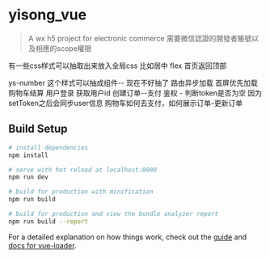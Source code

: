 # yisong_vue

> A wx h5 project for electronic commerce
需要微信認證的開發者賬號以及相應的scope權限

有一些css样式可以抽取出来放入全局css 比如居中 flex
首页返回顶部
     
ys-number 这个样式可以抽成组件-- 现在不好抽了
路由异步加载
首屏优先加载
购物车结算  用户登录 获取用户id 创建订单--支付
鉴权 - 判断token是否为空 因为setToken之后会同步user信息
购物车如何去支付，如何展示订单-更新订单
## Build Setup

``` bash
# install dependencies
npm install

# serve with hot reload at localhost:8080
npm run dev

# build for production with minification
npm run build

# build for production and view the bundle analyzer report
npm run build --report
```

For a detailed explanation on how things work, check out the [guide](http://vuejs-templates.github.io/webpack/) and [docs for vue-loader](http://vuejs.github.io/vue-loader).
